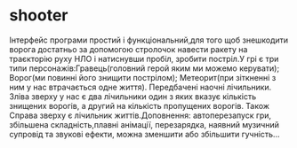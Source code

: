 # shooter
Інтерфейс програми простий і функціональний,для того щоб знешкодити ворога достатньо за допомогою стролочок навести ракету на траєкторію руху НЛО і натиснувши пробіл, зробити постріл.У грі є три типи персонажів:Гравець(головний герой яким ми можемо керувати); Ворог(ми повинні його знищити пострілом); Метеорит(при зіткненні з ним у нас втрачається одне життя). Передбачені наочні лічильники. Зліва зверху у нас є два лічильники один з яких вказує кількість знищених ворогів, а другий на кількість пропущених ворогів. Також Справа зверху є лічильник життів.Доповнення: автоперезапуск гри, збільшена складність,плавні анімації, перезарядка, наявний музичний супровід та звукові ефекти, можна зменшити або збільшити гучність...
